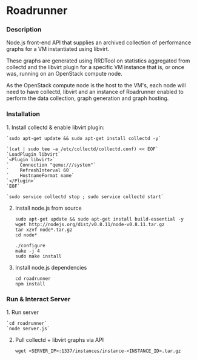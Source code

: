 <!---------------------------------------------------------------------------->

# Roadrunner

<!---------------------------------------------------------------------------->

<h3>Description</h3>
Node.js front-end API that supplies an archived collection of performance 
graphs for a VM instantiated using libvirt.

These graphs are generated using RRDTool on statistics aggregated from collectd 
and the libvirt plugin for a specific VM instance that is, or once was, running 
on an OpenStack compute node.

As the OpenStack compute node is the host to the VM's, each node will need
to have collectd, libvirt and an instance of Roadrunner enabled 
to perform the data collection, graph generation and graph hosting.

<!---------------------------------------------------------------------------->

<h3>Installation</h3>
1. Install collectd & enable libvirt plugin:

    `sudo apt-get update && sudo apt-get install collectd -y`  

    `(cat | sudo tee -a /etc/collectd/collectd.conf) << EOF`  
    `LoadPlugin libvirt`  
    `<Plugin libvirt>`  
    `    Connection "qemu:///system"`  
    `    RefreshInterval 60`  
    `    HostnameFormat name`  
    `</Plugin>`  
    `EOF`  

    `sudo service collectd stop ; sudo service collectd start`  

2. Install node.js from source

    `sudo apt-get update && sudo apt-get install build-essential -y`  
    `wget http://nodejs.org/dist/v0.8.11/node-v0.8.11.tar.gz`  
    `tar xzvf node*.tar.gz`  
    `cd node*`  

    `./configure`  
    `make -j 4`  
    `sudo make install`  

3. Install node.js dependencies

    `cd roadrunner`  
    `npm install`

<!---------------------------------------------------------------------------->

<h3>Run & Interact Server</h3>
1. Run server

    `cd roadrunner`  
    `node server.js` 

2. Pull collectd + libvirt graphs via API

    `wget <SERVER_IP>:1337/instances/instance-<INSTANCE_ID>.tar.gz`

<!---------------------------------------------------------------------------->
